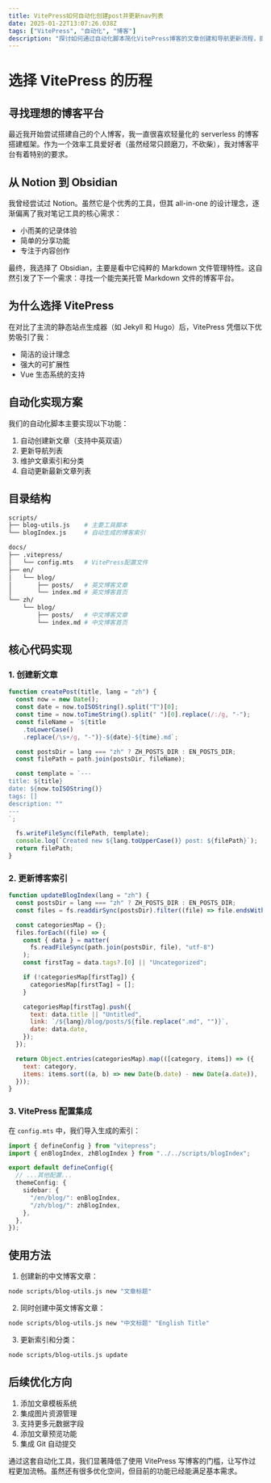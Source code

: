 ```yaml
---
title: VitePress如何自动化创建post并更新nav列表
date: 2025-01-22T13:07:26.038Z
tags: ["VitePress", "自动化", "博客"]
description: "探讨如何通过自动化脚本简化VitePress博客的文章创建和导航更新流程，提升写作效率。"
---
```


# 选择 VitePress 的历程

## 寻找理想的博客平台

最近我开始尝试搭建自己的个人博客，我一直很喜欢轻量化的 serverless 的博客搭建框架。作为一个效率工具爱好者（虽然经常只顾磨刀，不砍柴），我对博客平台有着特别的要求。

## 从 Notion 到 Obsidian

我曾经尝试过 Notion。虽然它是个优秀的工具，但其 all-in-one 的设计理念，逐渐偏离了我对笔记工具的核心需求：

- 小而美的记录体验
- 简单的分享功能
- 专注于内容创作

最终，我选择了 Obsidian，主要是看中它纯粹的 Markdown 文件管理特性。这自然引发了下一个需求：寻找一个能完美托管 Markdown 文件的博客平台。

## 为什么选择 VitePress

在对比了主流的静态站点生成器（如 Jekyll 和 Hugo）后，VitePress 凭借以下优势吸引了我：

- 简洁的设计理念
- 强大的可扩展性
- Vue 生态系统的支持

## 自动化实现方案

我们的自动化脚本主要实现以下功能：

1. 自动创建新文章（支持中英双语）
2. 更新导航列表
3. 维护文章索引和分类
4. 自动更新最新文章列表

## 目录结构

```bash
scripts/
├── blog-utils.js    # 主要工具脚本
└── blogIndex.js     # 自动生成的博客索引

docs/
├── .vitepress/
│   └── config.mts   # VitePress配置文件
├── en/
│   └── blog/
│       ├── posts/   # 英文博客文章
│       └── index.md # 英文博客首页
└── zh/
    └── blog/
        ├── posts/   # 中文博客文章
        └── index.md # 中文博客首页
```

## 核心代码实现

### 1. 创建新文章

```javascript
function createPost(title, lang = "zh") {
  const now = new Date();
  const date = now.toISOString().split("T")[0];
  const time = now.toTimeString().split(" ")[0].replace(/:/g, "-");
  const fileName = `${title
    .toLowerCase()
    .replace(/\s+/g, "-")}-${date}-${time}.md`;

  const postsDir = lang === "zh" ? ZH_POSTS_DIR : EN_POSTS_DIR;
  const filePath = path.join(postsDir, fileName);

  const template = `---
title: ${title}
date: ${now.toISOString()}
tags: []
description: ""
---
`;

  fs.writeFileSync(filePath, template);
  console.log(`Created new ${lang.toUpperCase()} post: ${filePath}`);
  return filePath;
}
```

### 2. 更新博客索引

```javascript
function updateBlogIndex(lang = "zh") {
  const postsDir = lang === "zh" ? ZH_POSTS_DIR : EN_POSTS_DIR;
  const files = fs.readdirSync(postsDir).filter((file) => file.endsWith(".md"));

  const categoriesMap = {};
  files.forEach((file) => {
    const { data } = matter(
      fs.readFileSync(path.join(postsDir, file), "utf-8")
    );
    const firstTag = data.tags?.[0] || "Uncategorized";

    if (!categoriesMap[firstTag]) {
      categoriesMap[firstTag] = [];
    }

    categoriesMap[firstTag].push({
      text: data.title || "Untitled",
      link: `/${lang}/blog/posts/${file.replace(".md", "")}`,
      date: data.date,
    });
  });

  return Object.entries(categoriesMap).map(([category, items]) => ({
    text: category,
    items: items.sort((a, b) => new Date(b.date) - new Date(a.date)),
  }));
}
```

### 3. VitePress 配置集成

在 `config.mts` 中，我们导入生成的索引：

```typescript
import { defineConfig } from "vitepress";
import { enBlogIndex, zhBlogIndex } from "../../scripts/blogIndex";

export default defineConfig({
  // ...其他配置...
  themeConfig: {
    sidebar: {
      "/en/blog/": enBlogIndex,
      "/zh/blog/": zhBlogIndex,
    },
  },
});
```

## 使用方法

1. 创建新的中文博客文章：

```bash
node scripts/blog-utils.js new "文章标题"
```

2. 同时创建中英文博客文章：

```bash
node scripts/blog-utils.js new "中文标题" "English Title"
```

3. 更新索引和分类：

```bash
node scripts/blog-utils.js update
```

## 后续优化方向

1. 添加文章模板系统
2. 集成图片资源管理
3. 支持更多元数据字段
4. 添加文章预览功能
5. 集成 Git 自动提交

通过这套自动化工具，我们显著降低了使用 VitePress 写博客的门槛，让写作过程更加流畅。虽然还有很多优化空间，但目前的功能已经能满足基本需求。
